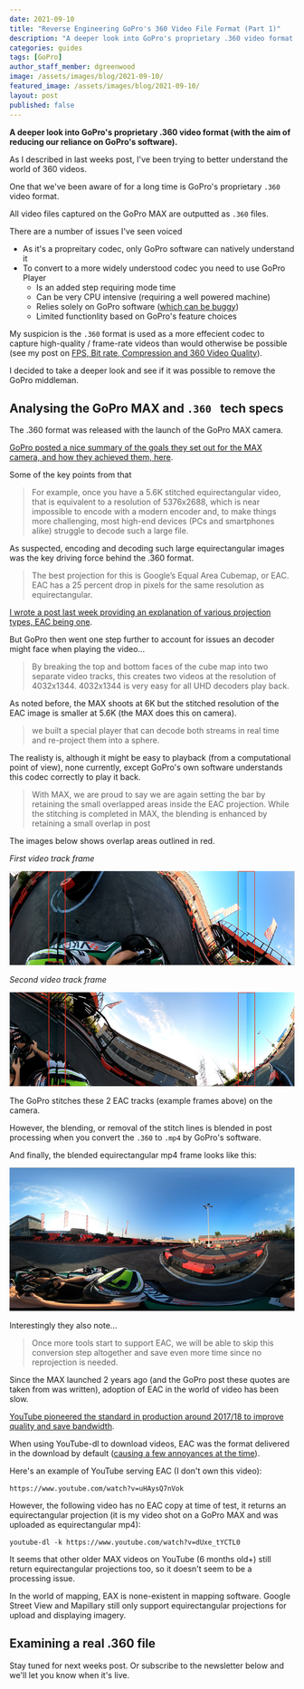```yaml
---
date: 2021-09-10
title: "Reverse Engineering GoPro's 360 Video File Format (Part 1)"
description: "A deeper look into GoPro's proprietary .360 video format (with the aim of reducing our reliance on GoPro's software)."
categories: guides
tags: [GoPro]
author_staff_member: dgreenwood
image: /assets/images/blog/2021-09-10/
featured_image: /assets/images/blog/2021-09-10/
layout: post
published: false
---
```


**A deeper look into GoPro's proprietary .360 video format (with the aim of reducing our reliance on GoPro's software).**

As I described in last weeks post, I've been trying to better understand the world of 360 videos.

One that we've been aware of for a long time is GoPro's proprietary `.360` video format.

All video files captured on the GoPro MAX are outputted as `.360` files.

There are a number of issues I've seen voiced

* As it's a propreitary codec, only GoPro software can natively understand it
* To convert to a more widely understood codec you need to use GoPro Player
	* Is an added step requiring mode time
	* Can be very CPU intensive (requiring a well powered machine)
	* Relies solely on GoPro software ([which can be buggy](https://campfire.trekview.org/t/no-gps-data-on-gopro-max-360-mp4s-gopro-max-exporter-windows/247))
	* Limited functionlity based on GoPro's feature choices

My suspicion is the `.360` format is used as a more effecient codec to capture high-quality / frame-rate videos than would otherwise be possible (see my post on [FPS, Bit rate, Compression and 360 Video Quality](/blog/2020/fps-bitrate-compression-360-virtual-tours)).

I decided to take a deeper look and see if it was possible to remove the GoPro middleman.

## Analysing the GoPro MAX and `.360 ` tech specs

The .360 format was released with the launch of the GoPro MAX camera.

[GoPro posted a nice summary of the goals they set out for the MAX camera, and how they achieved them, here](https://gopro.com/en/au/news/max-tech-specs-stitching-resolution).

Some of the key points from that 

> For example, once you have a 5.6K stitched equirectangular video, that is equivalent to a resolution of 5376x2688, which is near impossible to encode with a modern encoder and, to make things more challenging, most high-end devices (PCs and smartphones alike) struggle to decode such a large file.

As suspected, encoding and decoding such large equirectangular images was the key driving force behind the .360 format.

> The best projection for this is Google’s Equal Area Cubemap, or EAC. EAC has a 25 percent drop in pixels for the same resolution as equirectangular. 

[I wrote a post last week providing an explanation of various projection types, EAC being one](/blog/2021/projection-type-360-photography).

But GoPro then went one step further to account for issues an decoder might face when playing the video...

> By breaking the top and bottom faces of the cube map into two separate video tracks, this creates two videos at the resolution of 4032x1344. 4032x1344 is very easy for all UHD decoders play back.

As noted before, the MAX shoots at 6K but the stitched resolution of the EAC image is smaller at 5.6K (the MAX does this on camera).

> we built a special player that can decode both streams in real time and re-project them into a sphere.

The realisty is, although it might be easy to playback (from a computational point of view), none currently, except GoPro's own software understands this codec correctly to play it back.

> With MAX, we are proud to say we are again setting the bar by retaining the small overlapped areas inside the EAC projection. While the stitching is completed in MAX, the blending is enhanced by retaining a small overlap in post

The images below shows overlap areas outlined in red.

_First video track frame_

<img class="img-fluid" src="/assets/images/blog/2021-09-10/GoPro-MAX-EAC-overlap-top.jpeg" alt="GoPro MAX EAC Overlap top" title="GoPro MAX EAC Overlap top" />

_Second video track frame_

<img class="img-fluid" src="/assets/images/blog/2021-09-10/GoPro-MAX-EAC-overlap-bottom.jpeg" alt="GoPro MAX EAC Overlap bottom" title="GoPro MAX EAC Overlap bottom" />

The GoPro stitches these 2 EAC tracks (example frames above) on the camera.

However, the blending, or removal of the stitch lines is blended in post processing when you convert the `.360` to `.mp4` by GoPro's software.

And finally, the blended equirectangular mp4 frame looks like this:

<img class="img-fluid" src="/assets/images/blog/2021-09-10/GoPro-MAX-equirectangular.jpeg" alt="GoPro MAX equirectangular smoothing" title="GoPro MAX equirectangular smoothing" />

Interestingly they also note...

> Once more tools start to support EAC, we will be able to skip this conversion step altogether and save even more time since no reprojection is needed.

Since the MAX launched 2 years ago (and the GoPro post these quotes are taken from was written), adoption of EAC in the world of video has been slow. 

[YouTube pioneered the standard in production around 2017/18 to improve quality and save bandwidth](https://youtube-eng.googleblog.com/2017/03/improving-vr-videos.html).

When using YouTube-dl to download videos, EAC was the format delivered in the download by default ([causing a few annoyances at the time](https://github.com/ytdl-org/youtube-dl/issues/15267)). 

Here's an example of YouTube serving EAC (I don't own this video):

```
https://www.youtube.com/watch?v=uHAysQ7nVok

```

However, the following video has no EAC copy at time of test, it returns an equirectangular projection (it is my video shot on a GoPro MAX and was uploaded as equirectangular mp4):

```
youtube-dl -k https://www.youtube.com/watch?v=dUxe_tYCTL0

```

It seems that other older MAX videos on YouTube (6 months old+) still return equirectangular projections too, so it doesn't seem to be a processing issue.

In the world of mapping, EAX is none-existent in mapping software. Google Street View and Mapillary still only support equirectangular projections for upload and displaying imagery.

## Examining a real .360 file

Stay tuned for next weeks post. Or subscribe to the newsletter below and we'll let you know when it's live.